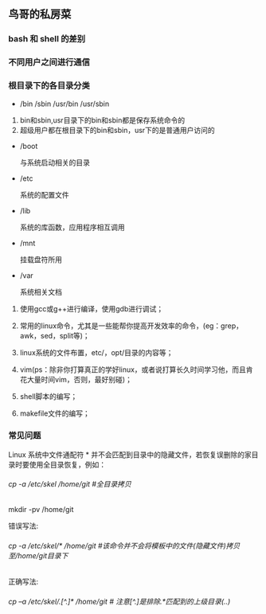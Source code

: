 ## 鸟哥的私房菜


### bash 和 shell 的差别
### 不同用户之间进行通信


### 根目录下的各目录分类

+ /bin  /sbin   /usr/bin   /usr/sbin  

 1. bin和sbin,usr目录下的bin和sbin都是保存系统命令的
 2. 超级用户都在根目录下的bin和sbin，usr下的是普通用户访问的
 
- /boot  
 
   与系统启动相关的目录
   
* /etc  
   
   系统的配置文件
   
+ /lib
 
   系统的库函数，应用程序相互调用
   
- /mnt
 
   挂载盘符所用
   
* /var 
 
   系统相关文档

1. 使用gcc或g++进行编译，使用gdb进行调试； 

2. 常用的linux命令，尤其是一些能帮你提高开发效率的命令，(eg：grep，awk，sed，split等)； 

3. linux系统的文件布置，etc/，opt/目录的内容等； 

4. vim(ps：除非你打算真正的学好linux，或者说打算长久时间学习他，而且肯花大量时间vim，否则，最好别碰)； 

5. shell脚本的编写； 

6. makefile文件的编写； 


### 常见问题
Linux 系统中文件通配符 * 并不会匹配到目录中的隐藏文件，若恢复误删除的家目录时要使用全目录恢复，例如：
###### cp -a /etc/skel /home/git      #全目录拷贝

 mkdir -pv /home/git

错误写法:
###### cp -a /etc/skel/* /home/git    #该命令并不会将模板中的文件(隐藏文件)拷贝至/home/git目录下

正确写法:

###### cp –a /etc/skel/.[^.]* /home/git # 注意[^.]是排除.*匹配到的上级目录(..)
